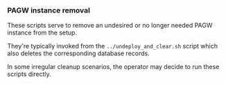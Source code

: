 ### PAGW instance removal

These scripts serve to remove an undesired or no longer needed PAGW instance from the setup. 

They're typically invoked from the `../undeploy_and_clear.sh` script which also deletes the corresponding database records.

In some irregular cleanup scenarios, the operator may decide to run these scripts directly.
